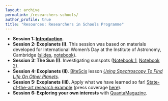 ```yaml
---
layout: archive
permalink: /researchers-schools/
author_profile: true
title: "Resources: Researchers in Schools Programme"
---
```


- **Session 1: [Introduction](/files/ResearchersSchools/ArkActon_Session1.pdf)**.    
- **Session 2: Exoplanets (I)**. This session was based on materials developed for International Women’s Day at the Institute of Astronomy, Cambridge ([slides]( https://docs.google.com/presentation/d/1yp81eEi25TsnwC7Tj5q4aTMXgA4wmSRPiMUphiycehQ/edit?usp=sharing), [notebook](https://githubtocolab.com/erinhay/outreach/blob/main/IWD/IWD_transitingplanets.ipynb)).  
- **Session 3: The Sun (I)**. Investigating sunspots ([Notebook 1](https://colab.research.google.com/github/iabrilcabezas/astroPythonProject/blob/main/TheSun/1_Sunspots_year_frequency.ipynb), [Notebook 2](https://colab.research.google.com/github/iabrilcabezas/astroPythonProject/blob/main/TheSun/2_Sunspots_latitudeVSyear_ButterflyDiagram.ipynb)).  
- **Session 4: Exoplanets (II)**. [BiteScis](https://bitescis.org) lesson [_Using Spectroscopy To Find Life On Other Planets_](https://bitescis.org/lesson-plan/using-spectroscopy-to-find-life-on-other-planets/).  
- **Session 5: Exoplanets (III)**. Apply what we have learned so far! [State-of-the-art research example](https://arxiv.org/pdf/2309.05566) (press coverage [here](https://www.cam.ac.uk/stories/carbon-found-in-habitable-zone-exoplanet)).  
- **Session 6: Exploring your own interests** with [QuantaMagazine](https://www.quantamagazine.org).  
<!-- - **Session 7: The Sun (II)**. [Slides]() and [Problem Sheet]() source of energy. Example problems here 
- **Session 8: Cosmology**. Supernova cosmology.

-->
